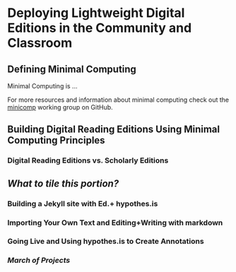 # Deploying Lightweight Digital Editions in the Community and Classroom 

## Defining Minimal Computing
Minimal Computing is ...

For more resources and information about minimal computing check out the [minicomp](http://go-dh.github.io/mincomp/)
working group on GitHub.

## Building Digital Reading Editions Using Minimal Computing Principles

### Digital Reading Editions vs. Scholarly Editions

## *What to tile this portion?*

### Building a Jekyll site with Ed.+ hypothes.is

### Importing Your Own Text and Editing+Writing with markdown

### Going Live and Using hypothes.is to Create Annotations

### *March of Projects*
